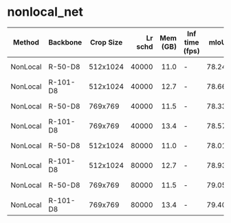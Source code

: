 # nonlocal_net
|  Method  | Backbone | Crop Size | Lr schd | Mem (GB) | Inf time (fps) | mIoU  | mIoU(ms+flip) |                                                                                                                                                                                                           download                                                                                                                                                                                                           |
|----------|----------|-----------|--------:|---------:|----------------|------:|---------------|------------------------------------------------------------------------------------------------------------------------------------------------------------------------------------------------------------------------------------------------------------------------------------------------------------------------------------------------------------------------------------------------------------------------------|
| NonLocal | R-50-D8  | 512x1024  |   40000 |     11.0 | -              | 78.24 | -             | [model](https://open-mmlab.s3.ap-northeast-2.amazonaws.com/mmsegmentation/models/nonlocal_net/nonlocal_r50-d8_512x1024_40k_cityscapes/nonlocal_r50-d8_512x1024_40k_cityscapes_20200605_210748-c75e81e3.pth) &#124; [log](https://open-mmlab.s3.ap-northeast-2.amazonaws.com/mmsegmentation/models/nonlocal_net/nonlocal_r50-d8_512x1024_40k_cityscapes/nonlocal_r50-d8_512x1024_40k_cityscapes_20200605_210748.log.json)     |
| NonLocal | R-101-D8 | 512x1024  |   40000 |     12.7 | -              | 78.66 | -             | [model](https://open-mmlab.s3.ap-northeast-2.amazonaws.com/mmsegmentation/models/nonlocal_net/nonlocal_r101-d8_512x1024_40k_cityscapes/nonlocal_r101-d8_512x1024_40k_cityscapes_20200605_210748-d63729fa.pth) &#124; [log](https://open-mmlab.s3.ap-northeast-2.amazonaws.com/mmsegmentation/models/nonlocal_net/nonlocal_r101-d8_512x1024_40k_cityscapes/nonlocal_r101-d8_512x1024_40k_cityscapes_20200605_210748.log.json) |
| NonLocal | R-50-D8  | 769x769   |   40000 |     11.5 | -              | 78.33 |         79.92 | [model](https://open-mmlab.s3.ap-northeast-2.amazonaws.com/mmsegmentation/models/nonlocal_net/nonlocal_r50-d8_769x769_40k_cityscapes/nonlocal_r50-d8_769x769_40k_cityscapes_20200530_045243-82ef6749.pth) &#124; [log](https://open-mmlab.s3.ap-northeast-2.amazonaws.com/mmsegmentation/models/nonlocal_net/nonlocal_r50-d8_769x769_40k_cityscapes/nonlocal_r50-d8_769x769_40k_cityscapes_20200530_045243.log.json)         |
| NonLocal | R-101-D8 | 769x769   |   40000 |     13.4 | -              | 78.57 |         80.29 | [model](https://open-mmlab.s3.ap-northeast-2.amazonaws.com/mmsegmentation/models/nonlocal_net/nonlocal_r101-d8_769x769_40k_cityscapes/nonlocal_r101-d8_769x769_40k_cityscapes_20200530_045348-8fe9a9dc.pth) &#124; [log](https://open-mmlab.s3.ap-northeast-2.amazonaws.com/mmsegmentation/models/nonlocal_net/nonlocal_r101-d8_769x769_40k_cityscapes/nonlocal_r101-d8_769x769_40k_cityscapes_20200530_045348.log.json)     |
| NonLocal | R-50-D8  | 512x1024  |   80000 |     11.0 | -              | 78.01 | -             | [model](https://open-mmlab.s3.ap-northeast-2.amazonaws.com/mmsegmentation/models/nonlocal_net/nonlocal_r50-d8_512x1024_80k_cityscapes/nonlocal_r50-d8_512x1024_80k_cityscapes_20200607_193518-d6839fae.pth) &#124; [log](https://open-mmlab.s3.ap-northeast-2.amazonaws.com/mmsegmentation/models/nonlocal_net/nonlocal_r50-d8_512x1024_80k_cityscapes/nonlocal_r50-d8_512x1024_80k_cityscapes_20200607_193518.log.json)     |
| NonLocal | R-101-D8 | 512x1024  |   80000 |     12.7 | -              | 78.93 | -             | [model](https://open-mmlab.s3.ap-northeast-2.amazonaws.com/mmsegmentation/models/nonlocal_net/nonlocal_r101-d8_512x1024_80k_cityscapes/nonlocal_r101-d8_512x1024_80k_cityscapes_20200607_183411-32700183.pth) &#124; [log](https://open-mmlab.s3.ap-northeast-2.amazonaws.com/mmsegmentation/models/nonlocal_net/nonlocal_r101-d8_512x1024_80k_cityscapes/nonlocal_r101-d8_512x1024_80k_cityscapes_20200607_183411.log.json) |
| NonLocal | R-50-D8  | 769x769   |   80000 |     11.5 | -              | 79.05 |         80.68 | [model](https://open-mmlab.s3.ap-northeast-2.amazonaws.com/mmsegmentation/models/nonlocal_net/nonlocal_r50-d8_769x769_80k_cityscapes/nonlocal_r50-d8_769x769_80k_cityscapes_20200607_193506-1f9792f6.pth) &#124; [log](https://open-mmlab.s3.ap-northeast-2.amazonaws.com/mmsegmentation/models/nonlocal_net/nonlocal_r50-d8_769x769_80k_cityscapes/nonlocal_r50-d8_769x769_80k_cityscapes_20200607_193506.log.json)         |
| NonLocal | R-101-D8 | 769x769   |   80000 |     13.4 | -              | 79.40 |         80.85 | [model](https://open-mmlab.s3.ap-northeast-2.amazonaws.com/mmsegmentation/models/nonlocal_net/nonlocal_r101-d8_769x769_80k_cityscapes/nonlocal_r101-d8_769x769_80k_cityscapes_20200607_183428-0e1fa4f9.pth) &#124; [log](https://open-mmlab.s3.ap-northeast-2.amazonaws.com/mmsegmentation/models/nonlocal_net/nonlocal_r101-d8_769x769_80k_cityscapes/nonlocal_r101-d8_769x769_80k_cityscapes_20200607_183428.log.json)     |
